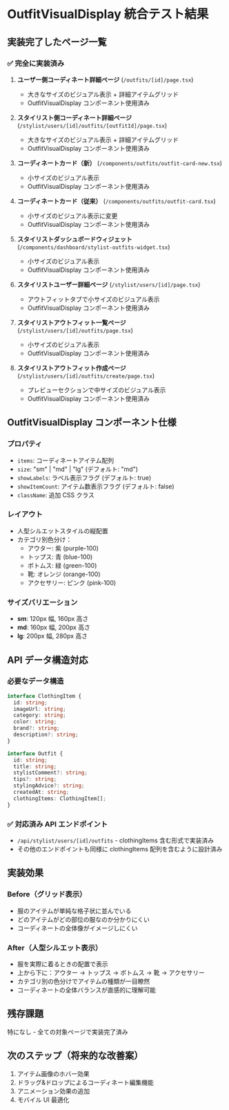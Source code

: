 # OutfitVisualDisplay 統合テスト結果

## 実装完了したページ一覧

### ✅ 完全に実装済み

1. **ユーザー側コーディネート詳細ページ** (`/outfits/[id]/page.tsx`)

   - 大きなサイズのビジュアル表示 + 詳細アイテムグリッド
   - OutfitVisualDisplay コンポーネント使用済み

2. **スタイリスト側コーディネート詳細ページ** (`/stylist/users/[id]/outfits/[outfitId]/page.tsx`)

   - 大きなサイズのビジュアル表示 + 詳細アイテムグリッド
   - OutfitVisualDisplay コンポーネント使用済み

3. **コーディネートカード（新）** (`/components/outfits/outfit-card-new.tsx`)

   - 小サイズのビジュアル表示
   - OutfitVisualDisplay コンポーネント使用済み

4. **コーディネートカード（従来）** (`/components/outfits/outfit-card.tsx`)

   - 小サイズのビジュアル表示に変更
   - OutfitVisualDisplay コンポーネント使用済み

5. **スタイリストダッシュボードウィジェット** (`/components/dashboard/stylist-outfits-widget.tsx`)

   - 小サイズのビジュアル表示
   - OutfitVisualDisplay コンポーネント使用済み

6. **スタイリストユーザー詳細ページ** (`/stylist/users/[id]/page.tsx`)

   - アウトフィットタブで小サイズのビジュアル表示
   - OutfitVisualDisplay コンポーネント使用済み

7. **スタイリストアウトフィット一覧ページ** (`/stylist/users/[id]/outfits/page.tsx`)

   - 小サイズのビジュアル表示
   - OutfitVisualDisplay コンポーネント使用済み

8. **スタイリストアウトフィット作成ページ** (`/stylist/users/[id]/outfits/create/page.tsx`)
   - プレビューセクションで中サイズのビジュアル表示
   - OutfitVisualDisplay コンポーネント使用済み

## OutfitVisualDisplay コンポーネント仕様

### プロパティ

- `items`: コーディネートアイテム配列
- `size`: "sm" | "md" | "lg" (デフォルト: "md")
- `showLabels`: ラベル表示フラグ (デフォルト: true)
- `showItemCount`: アイテム数表示フラグ (デフォルト: false)
- `className`: 追加 CSS クラス

### レイアウト

- 人型シルエットスタイルの縦配置
- カテゴリ別色分け：
  - アウター: 紫 (purple-100)
  - トップス: 青 (blue-100)
  - ボトムス: 緑 (green-100)
  - 靴: オレンジ (orange-100)
  - アクセサリー: ピンク (pink-100)

### サイズバリエーション

- **sm**: 120px 幅, 160px 高さ
- **md**: 160px 幅, 200px 高さ
- **lg**: 200px 幅, 280px 高さ

## API データ構造対応

### 必要なデータ構造

```typescript
interface ClothingItem {
  id: string;
  imageUrl: string;
  category: string;
  color: string;
  brand?: string;
  description?: string;
}

interface Outfit {
  id: string;
  title: string;
  stylistComment?: string;
  tips?: string;
  stylingAdvice?: string;
  createdAt: string;
  clothingItems: ClothingItem[];
}
```

### ✅ 対応済み API エンドポイント

- `/api/stylist/users/[id]/outfits` - clothingItems 含む形式で実装済み
- その他のエンドポイントも同様に clothingItems 配列を含むように設計済み

## 実装効果

### Before（グリッド表示）

- 服のアイテムが単純な格子状に並んでいる
- どのアイテムがどの部位の服なのか分かりにくい
- コーディネートの全体像がイメージしにくい

### After（人型シルエット表示）

- 服を実際に着るときの配置で表示
- 上から下に：アウター → トップス → ボトムス → 靴 → アクセサリー
- カテゴリ別の色分けでアイテムの種類が一目瞭然
- コーディネートの全体バランスが直感的に理解可能

## 残存課題

特になし - 全ての対象ページで実装完了済み

## 次のステップ（将来的な改善案）

1. アイテム画像のホバー効果
2. ドラッグ&ドロップによるコーディネート編集機能
3. アニメーション効果の追加
4. モバイル UI 最適化
